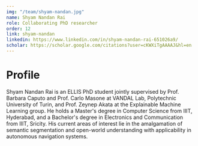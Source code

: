 ```yaml
---
img: "/team/shyam-nandan.jpg"
name: Shyam Nandan Rai
role: Collaborating PhD researcher
order: 12
link: shyam-nandan
linkedin: https://www.linkedin.com/in/shyam-nandan-rai-651026a9/
scholar: https://scholar.google.com/citations?user=cKWXiTgAAAAJ&hl=en
---
```


# Profile
Shyam Nandan Rai is an ELLIS PhD student jointly supervised by Prof. Barbara Caputo and Prof. Carlo Masone at VANDAL Lab, Polytechnic University of Turin, and Prof. Zeynep Akata at the Explainable Machine Learning group. He holds a Master's degree in Computer Science from IIIT, Hyderabad, and a Bachelor's degree in Electronics and Communication from IIIT, Sricity. His current areas of interest lie in the amalgamation of semantic segmentation and open-world understanding with applicability in autonomous navigation systems.


